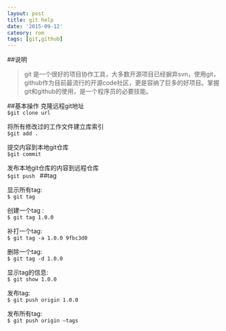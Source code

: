 ```yaml
---
layout: post
title: git help
date: '2015-09-12'
cateory: rom
tags: [git,github]
---
```

##说明
>	git 是一个很好的项目协作工具，大多数开源项目已经摒弃svn，使用git，github作为目前最流行的开源code社区，更是容纳了巨多的好项目。掌握git和github的使用，是一个程序员的必要技能。

##基本操作
克隆远程git地址  
`$git clone url`

将所有修改过的工作文件建立库索引    
`$git add . `

提交内容到本地git仓库   
`$git commit`

发布本地git仓库的内容到远程仓库   
`$git push ` 
##tag  

显示所有tag:   
`$ git tag` 

创建一个tag	:  
 `$ git tag 1.0.0` 

补打一个tag:  
`$ git tag -a 1.0.0 9fbc3d0`

删除一个tag:  
`$ git tag -d 1.0.0`

显示tag的信息:  
`$ git show 1.0.0`

发布tag:  
`$ git push origin 1.0.0`

发布所有tag:  
`$ git push origin –tags`
	



